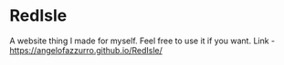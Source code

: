 # RedIsle
A website thing I made for myself. Feel free to use it if you want.
Link - https://angelofazzurro.github.io/RedIsle/
